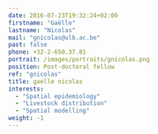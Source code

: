 ```yaml
---
date: 2016-07-23T19:32:24+02:00
firstname: "Gaëlle"
lastname: "Nicolas"
mail: "gnicolas@ulb.ac.be"
past: false
phone: +32-2-650.37.81
portrait: /images/portraits/gnicolas.png
position: Post-doctoral fellow
ref: "gnicolas"
title: gaelle nicolas
interests:
  - "Spatial epidemiology"
  - "Livestock distribution"
  - "Spatial modelling"
weight: -1
---
```


